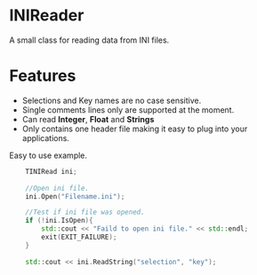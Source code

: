 # INIReader
A small class for reading data from INI files.

# Features

- Selections and Key names are no case sensitive.
- Single comments lines only are supported at the moment.
- Can read <b>Integer</b>, <b>Float</b> and <b>Strings</b>
- Only contains one header file making it easy to plug into your applications.

Easy to use example.

```cpp
	TINIRead ini;
  
	//Open ini file.
	ini.Open("Filename.ini");

	//Test if ini file was opened.
	if (!ini.IsOpen){
		std::cout << "Faild to open ini file." << std::endl;
		exit(EXIT_FAILURE);
	}
  
	std::cout << ini.ReadString("selection", "key");
```
